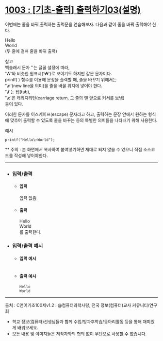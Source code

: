 # [1003 : [기초-출력] 출력하기03(설명)](https://codeup.kr/problem.php?id=1003)

이번에는 줄을 바꿔 출력하는 출력문을 연습해보자.
다음과 같이 줄을 바꿔 출력해야 한다.

Hello
<br />
World
<br />
(두 줄에 걸쳐 줄을 바꿔 출력)

참고
<br />
백슬래시 문자 '\'는 글꼴 설정에 따라,
<br />
'W'와 비슷한 원표시('₩')로 보이기도 하지만 같은 문자이다.
<br />
printf( ) 함수를 이용해 문장을 출력할 때, 줄을 바꾸기 위해서는
<br />
'\n'(new line을 의미)을 줄을 바꿀 위치에 넣어야 한다.
<br />
'\t'는 탭(tab),
<br />
'\c'은 캐리지리턴(carriage return, 그 줄의 맨 앞으로 커서를 보냄)
<br />
등이 있다.

이러한 문자를 이스케이프(escape) 문자라고 하고,
출력하는 문장 안에서 원하는 형식에 맞추어 출력할 수 있도록
줄을 바꾸는 등의 특별한 의미들을 나타내기 위해 사용한다.

예시
```
printf("Hello\nWorld");
```

** 주의 : 본 화면에서 복사하여 붙여넣기하면 제대로 되지 않을 수 있으니 직접 소스코드를 작성해 넣어야한다.

-------------------------------
- ### 입력/출력
  - #### 입력

    입력 없음

  - #### 출력
 
    Hello
    <br />
    World
    <br />
    를 출력한다.

- ### 입력/출력 예시
  - #### 입력 예시
    ```

    ```
  - #### 출력 예시
    ```
    Hello
    World
    ```
-------------------------------
출처 : C언어기초100제v1.2 : @컴퓨터과학사랑, 전국 정보(컴퓨터)교사 커뮤니티/연구회
- 학교 정보(컴퓨터)선생님들과 함께 수업/방과후학습/동아리활동 등을 통해 재미있게 배워보세요. 
- 모든 내용 및 이미지들은 저작자와의 협의 없이 무단으로 사용할 수 없습니다.
